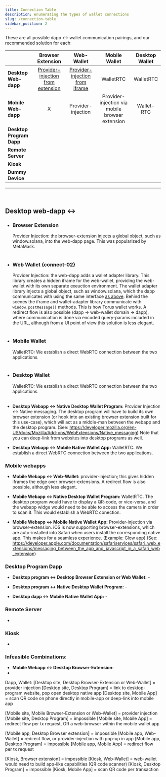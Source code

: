 ```yaml
---
title: Connection Table
description: enumerating the types of wallet connections
slug: /connection-table
sidebar_position: 2
---
```


These are all possible dapp <-> wallet communication pairings, and our recommended solution for each:

|                          |                Browser Extension                 |                  Web-Wallet                   |                  Mobile Wallet                  | Desktop Wallet |
| :----------------------- | :----------------------------------------------: | :-------------------------------------------: | :---------------------------------------------: | :------------: |
| **Desktop Web-dapp**     | [Provider-injection from extension](#connect-01) | [Provider-injection from iframe](#connect-02) |                    WalletRTC                    |   WalletRTC    |
| **Mobile Web-dapp**      |                        X                         |              Provider-injection               | Provider-injection via mobile browser extension |   Wallet-RTC   |
| **Desktop Program Dapp** |
| **Remote Server**        |
| **Kiosk**                |
| **Dummy Device**         |

---

<br>

## Desktop web-dapp <->

- <h3 id="connect-01"><b>Browser Extension</b></h3>
  Provider Injection: the browser-extension injects a global object, such as window.solana, into the web-dapp page. This was popularized by MetaMask.<br><br>

- ### **Web Wallet** {connect-02}

  Provider Injection: the web-dapp adds a wallet adapter library. This library creates a hidden iframe for the web-wallet, providing the web-wallet with its own separate exeuction environment. The wallet adapter library injects a global object, such as window.solana, which the dapp communicates with using the same interface [as above](#connect-01). Behind the scenes the iframe and wallet-adapter library communicate with `window.postMessage()` methods. This is how Torus wallet works. A redirect flow is also possible (dapp -> web-wallet domain -> dapp), where communication is done via encoded query-params included in the URL, although from a UI point of view this solution is less elegant. <br><br>

- <h3 id="connect-03"><b>Mobile Wallet</b></h3>
  WalletRTC: We establish a direct WebRTC connection between the two applications. <br><br>

- <h3 id="connect-04"><b>Desktop Wallet</b></h3>
  WalletRTC: We establish a direct WebRTC connection between the two applications. <br><br>

- **Desktop Webapp <-> Native Desktop Wallet Program:** Provider Injection <-> Native messaging. The desktop program will have to build its own browser extension (or hook into an existing browser extension built for this use-case), which will act as a middle-man between the webapp and the desktop program. (See: https://developer.mozilla.org/en-US/docs/Mozilla/Add-ons/WebExtensions/Native_messaging) Note that you can deep-link from websites into desktop programs as well.

- **Desktop Webapp <-> Mobile Native Wallet App:** WalletRTC. We establish a direct WebRTC connection between the two applications.

### Mobile webapps

- **Mobile Webapp <-> Web-Wallet:** provider-injection; this gives hidden iframes the edge over browser-extensions. A redirect flow is also possible, although less elegant.

- **Mobile Webapp <-> Native Desktop Wallet Program:** WalletRTC. The desktop program would have to display a QR-code, or vice-versa, and the webapp widge would need to be able to access the camera in order to scan it. This would establish a WebRTC conection.

- **Mobile Webapp <-> Mobile Native Wallet App:** Provider-injection via browser-extension. iOS is now supporting browser-extensions, which are auto-installed into Safari when users install the corresponding native app. This makes for a seamless experience. (Example: Glow app) (See: https://developer.apple.com/documentation/safariservices/safari_web_extensions/messaging_between_the_app_and_javascript_in_a_safari_web_extension)

### Desktop Program Dapp

- **Desktop program <-> Desktop Browser Extension or Web Wallet:** -

- **Desktop program <-> Native Desktop Wallet Program:** -

- **Desktop dapp <-> Mobile Native Wallet App:** -

### Remote Server

-

### Kiosk

-

### Infeasible Combinations:

- **Mobile Webapp <-> Desktop Browser-Extension:**
-

Dapp, Wallet:
[Desktop site, Desktop Browser-Extension or Web-Wallet] = provider injection
[Desktop site, Desktop Program] = link to desktop-program website, pop open desktop native app
[Desktop site, Mobile App] = scan QR code on phone directly in mobile-app or deep-link into mobile app

[Mobile site, Mobile Browser-Extension or Web-Wallet] = provider injection
[Mobile site, Desktop Program] = impossible
[Mobile site, Mobile App] = redirect flow per tx request, OR a web-browser within the mobile wallet app

[Mobile app, Desktop Browser extension] = impossible
[Mobile app, Web-Wallet] = redirect flow, or provider-injection with pop-up in app
[Mobile app, Desktop Program] = impossible
[Mobile app, Mobile App] = redirect flow per tx request

[Kiosk, Browser extension] = impossible
[Kiosk, Web-Wallet] = web-wallet would need to build app-like capabilities (QR code scanner)
[Kiosk, Desktop Program] = impossible
[Kiosk, Mobile App] = scan QR code per transaction
